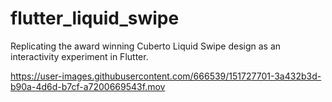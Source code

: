 # flutter_liquid_swipe

Replicating the award winning Cuberto Liquid Swipe design as an interactivity experiment in Flutter.

https://user-images.githubusercontent.com/666539/151727701-3a432b3d-b90a-4d6d-b7cf-a7200669543f.mov
